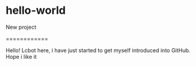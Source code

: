 # hello-world
New project

============


Hello! Lcbot here, i have just started to get myself introduced into GitHub. Hope i like it
